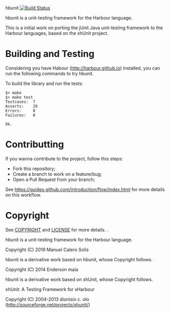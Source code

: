 hbunit [![Build Status](https://travis-ci.org/endersonmaia/hbunit.svg)](https://travis-ci.org/endersonmaia/hbunit)

hbunit is a unit-testing framework for the Harbour language.

This is a initial work on porting the jUnit Java unit-testing framework to the Harbour languages, based on the xhUnit project.

# Building and Testing

Considering you have Habour (http://harbour.github.io) installed, you can run the following commands to try hbunit.

To build the library and run the tests: 

    $> make
    $> make test
    Testcases:  7
    Asserts:    29
    Errors:     0
    Failures:   0
    
    Ok.

# Contributting

If you wanna contribute to the project, follow this steps:

* Fork this repository;
* Create a branch to work on a feature/bug;
* Open a Pull Request from your branch;

See https://guides.github.com/introduction/flow/index.html for more details on this workflow.

# Copyright

See [COPYRIGHT](COPYRIGHT) and [LICENSE](LICENSE) for more details.
.

hbunit is a unit-testing framework for the Harbour language.

Copyright (C) 2019 Manuel Calero Solis <manuelcalerosolis _at_ gmail _dot_ com>
  
hbunit is a derivative work based on hbunit, whose Copyright follows.

Copyright (C) 2014 Enderson maia <endersonmaia _at_ gmail _dot_ com>

hbunit is a derivative work based on xhUnit, whose Copyright follows.

xhUnit: A Testing Framework for xHarbour

Copyright (C) 2004-2013 dionisio c. olo (http://sourceforge.net/projects/xhunit/)
